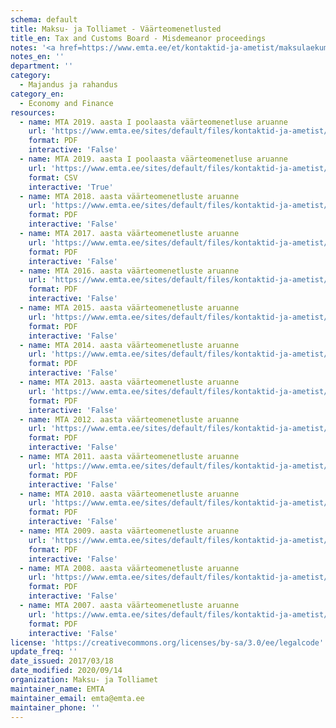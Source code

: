 ```yaml
---
schema: default
title: Maksu- ja Tolliamet - Väärteomenetlusted
title_en: Tax and Customs Board - Misdemeanor proceedings
notes: '<a href=https://www.emta.ee/et/kontaktid-ja-ametist/maksulaekumine-statistika/maksu-ja-tolliameti-avaandmed>Maksu- ja Tolliameti avaandmed</a>.'
notes_en: ''
department: ''
category:
  - Majandus ja rahandus
category_en:
  - Economy and Finance
resources:
  - name: MTA 2019. aasta I poolaasta väärteomenetluse aruanne
    url: 'https://www.emta.ee/sites/default/files/kontaktid-ja-ametist/maksulaekumine-statistika/vaarteomenetlused/mta_2019._aasta_i_pa_vaarteomenetluse_aruanne.pdf'
    format: PDF
    interactive: 'False'
  - name: MTA 2019. aasta I poolaasta väärteomenetluse aruanne
    url: 'https://www.emta.ee/sites/default/files/kontaktid-ja-ametist/maksulaekumine-statistika/vaarteomenetlused/mta_2019._aasta_i_pa_vaarteomenetluse_aruanne.csv'
    format: CSV
    interactive: 'True'
  - name: MTA 2018. aasta väärteomenetluste aruanne
    url: 'https://www.emta.ee/sites/default/files/kontaktid-ja-ametist/maksulaekumine-statistika/vaarteomenetlused/mta_2018._aasta_vaarteomenetluse_aruanne.pdf'
    format: PDF
    interactive: 'False'
  - name: MTA 2017. aasta väärteomenetluste aruanne
    url: 'https://www.emta.ee/sites/default/files/kontaktid-ja-ametist/maksulaekumine-statistika/vaarteomenetlused/mta_2017._aasta_vaarteomenetluse_aruanne.pdf'
    format: PDF
    interactive: 'False'
  - name: MTA 2016. aasta väärteomenetluste aruanne
    url: 'https://www.emta.ee/sites/default/files/kontaktid-ja-ametist/maksulaekumine-statistika/vaarteomenetlused/mta_2016._aasta_vaarteomenetluse_aruanne.pdf'
    format: PDF
    interactive: 'False'
  - name: MTA 2015. aasta väärteomenetluste aruanne
    url: 'https://www.emta.ee/sites/default/files/kontaktid-ja-ametist/maksulaekumine-statistika/vaarteomenetlused/mta_2015_a_vaarteomenetluse_aruanne.pdf'
    format: PDF
    interactive: 'False'
  - name: MTA 2014. aasta väärteomenetluste aruanne
    url: 'https://www.emta.ee/sites/default/files/kontaktid-ja-ametist/maksulaekumine-statistika/vaarteomenetlused/mta_2014._a_vaarteomenetluse_aruanne.pdf'
    format: PDF
    interactive: 'False'
  - name: MTA 2013. aasta väärteomenetluste aruanne
    url: 'https://www.emta.ee/sites/default/files/kontaktid-ja-ametist/maksulaekumine-statistika/vaarteomenetlused/mta_2013._a_vaarteomenetluse_aruanne.pdf'
    format: PDF
    interactive: 'False'
  - name: MTA 2012. aasta väärteomenetluste aruanne
    url: 'https://www.emta.ee/sites/default/files/kontaktid-ja-ametist/maksulaekumine-statistika/vaarteomenetlused/mta_2012._a_vaarteomenetluse_aruanne.pdf'
    format: PDF
    interactive: 'False'
  - name: MTA 2011. aasta väärteomenetluste aruanne
    url: 'https://www.emta.ee/sites/default/files/kontaktid-ja-ametist/maksulaekumine-statistika/vaarteomenetlused/mta_2011._aasta_vaarteomenetluse_aruanne.pdf'
    format: PDF
    interactive: 'False'
  - name: MTA 2010. aasta väärteomenetluste aruanne
    url: 'https://www.emta.ee/sites/default/files/kontaktid-ja-ametist/maksulaekumine-statistika/vaarteomenetlused/mta_2010._aasta_vaarteomenetluse_aruanne.pdf'
    format: PDF
    interactive: 'False'
  - name: MTA 2009. aasta väärteomenetluste aruanne
    url: 'https://www.emta.ee/sites/default/files/kontaktid-ja-ametist/maksulaekumine-statistika/vaarteomenetlused/mta_2009._aasta_vaarteomenetluse_aruanne.pdf'
    format: PDF
    interactive: 'False'
  - name: MTA 2008. aasta väärteomenetluste aruanne
    url: 'https://www.emta.ee/sites/default/files/kontaktid-ja-ametist/maksulaekumine-statistika/vaarteomenetlused/vaarteomenetluse_aruanne_2008.pdf'
    format: PDF
    interactive: 'False'
  - name: MTA 2007. aasta väärteomenetluste aruanne
    url: 'https://www.emta.ee/sites/default/files/kontaktid-ja-ametist/maksulaekumine-statistika/vaarteomenetlused/vaarteomenetluse_aruanne_2007.pdf'
    format: PDF
    interactive: 'False'
license: 'https://creativecommons.org/licenses/by-sa/3.0/ee/legalcode'
update_freq: ''
date_issued: 2017/03/18
date_modified: 2020/09/14
organization: Maksu- ja Tolliamet
maintainer_name: EMTA
maintainer_email: emta@emta.ee
maintainer_phone: ''
---
```

